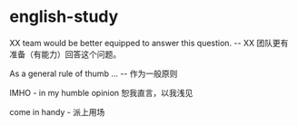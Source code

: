 # english-study
XX team would be better equipped to answer this question. -- XX 团队更有准备（有能力）回答这个问题。

As a general rule of thumb ... -- 作为一般原则

IMHO - in my humble opinion 恕我直言，以我浅见

come in handy - 派上用场
